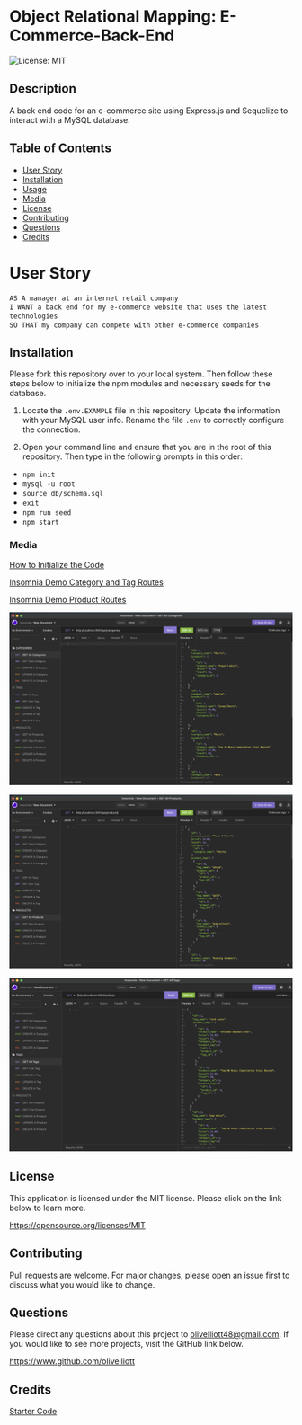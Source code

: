 # Object Relational Mapping: E-Commerce-Back-End
![License: MIT](https://img.shields.io/badge/License-MIT-yellow.svg)

## Description
A back end code for an e-commerce site using Express.js and Sequelize to interact with a MySQL database. 

## Table of Contents
- [User Story](#user-story)
- [Installation](#installation)
- [Usage](#usage)
- [Media](#media)
- [License](#license)
- [Contributing](#contributing)
- [Questions](#questions)
- [Credits](#credits)

# User Story

```
AS A manager at an internet retail company
I WANT a back end for my e-commerce website that uses the latest technologies
SO THAT my company can compete with other e-commerce companies
```

## Installation

Please fork this repository over to your local system. Then follow these steps below to initialize the npm modules and necessary seeds for the database.

1. Locate the `.env.EXAMPLE` file in this repository. Update the information with your MySQL user info. Rename the file `.env` to correctly configure the connection.

2. Open your command line and ensure that you are in the root of this repository. Then type in the following prompts in this order:

- `npm init`
- `mysql -u root`
- `source db/schema.sql`
- `exit`
- `npm run seed`
- `npm start`

### Media

[How to Initialize the Code](https://drive.google.com/file/d/1in5iR3SkDFWRG1-A24Ea9UD83kTuOfzA/view)

[Insomnia Demo Category and Tag Routes](https://drive.google.com/file/d/1gT9DigAllZL-lpOhdX88O1TYFWAxAit_/view)

[Insomnia Demo Product Routes](https://drive.google.com/file/d/1CRMv0HVUe5i4NKrHBW24EskgBOCxiwvw/view)

![Product Categories](./media/categories.png)

![Products](./media/products.png)

![Product Tags](./media/product-tags.png)

## License
This application is licensed under the MIT license. Please click on the link below to learn more.

https://opensource.org/licenses/MIT

## Contributing

Pull requests are welcome. For major changes, please open an issue first to discuss what you would like to change.

## Questions

Please direct any questions about this project to olivelliott48@gmail.com. If you would like to see more projects, visit the GitHub link below.

https://www.github.com/olivelliott

## Credits

[Starter Code](https://github.com/coding-boot-camp/fantastic-umbrella)